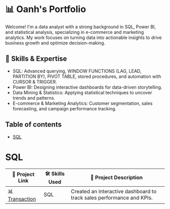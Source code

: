 # 📊 Oanh's Portfolio

Welcome! I'm a data analyst with a strong background in SQL, Power BI, and statistical analysis, specializing in e-commerce and marketing analytics. My work focuses on turning data into actionable insights to drive business growth and optimize decision-making.

## 🔹 Skills & Expertise
- SQL: Advanced querying, WINDOW FUNCTIONS (LAG, LEAD, PARTITION BY), PIVOT TABLE, stored procedures, and automation with CURSOR & TRIGGER.
- Power BI: Designing interactive dashboards for data-driven storytelling.
- Data Mining & Statistics: Applying statistical techniques to uncover trends and patterns.
- E-commerce & Marketing Analytics: Customer segmentation, sales forecasting, and campaign performance tracking.

## Table of contents
- [SQL](#SQL)

# SQL

| 🔗 Project Link | 🛠️ Skills Used | 📄 Project Description |
|---------------|-------------|----------------------|
| [📊 Transaction](SQL-project/Transaction) | SQL | Created an interactive dashboard to track sales performance and KPIs. |


